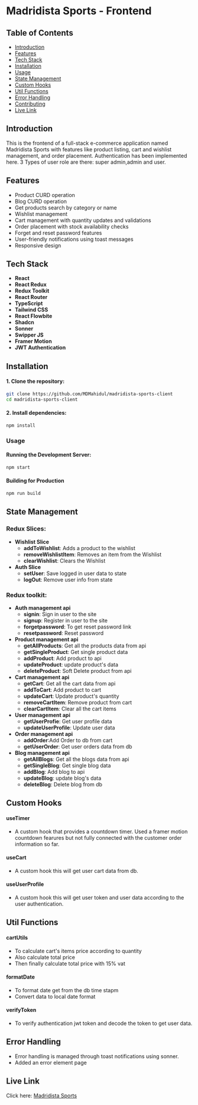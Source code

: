# Madridista Sports - Frontend

## Table of Contents

- [Introduction](#introduction)
- [Features](#features)
- [Tech Stack](#tech-stack)
- [Installation](#installation)
- [Usage](#usage)
- [State Management](#state-management)
- [Custom Hooks](#custom-hooks)
- [Util Functions](#util-functions)
- [Error Handling](#error-handling)
- [Contributing](#contributing)
- [Live Link](#live-link)

## Introduction

This is the frontend of a full-stack e-commerce application named Madridista Sports with features like product listing, cart and wishlist management, and order placement. Authentication has been implemented here. 3 Types of user role are there: super admin,admin and user.

## Features

- Product CURD operation 
- Blog CURD operation 
- Get products search by category or name
- Wishlist management 
- Cart management with quantity updates and validations
- Order placement with stock availability checks
- Forget and reset password features
- User-friendly notifications using toast messages
- Responsive design

## Tech Stack

- **React**
- **React Redux**
- **Redux Toolkit**
- **React Router**
- **TypeScript**
- **Tailwind CSS**
- **React Flowbite**
- **Shadcn**
- **Sonner**
- **Swipper JS**
- **Framer Motion**
- **JWT Authentication**

## Installation

#### 1. Clone the repository:

   ```bash
   git clone https://github.com/MDMahidul/madridista-sports-client
   cd madridista-sports-client
   ```
#### 2. Install dependencies:
```bash 
npm install
```
### Usage
#### Running the Development Server:
```bash
npm start
```
#### Building for Production
```bash
npm run build
```

## State Management
### Redux Slices:
- **Wishlist Slice**
    - **addToWishlist**: Adds a product to the wishlist
    - **removeWishlistItem**: Removes an item from the Wishlist
    - **clearWishlist**: Clears the Wishlist  
- **Auth Slice**
    - **setUser**: Save logged in user data to state
    - **logOut**: Remove user info from state 
### Redux toolkit:
- **Auth management api**
    - **signin**: Sign in user to the site
    - **signup**: Register in user to the site
    - **forgetpassword**: To get reset password link
    - **resetpassword**: Reset password 
- **Product management api**
    - **getAllProducts**: Get all the products data from api
    - **getSingleProduct**: Get single product data
    - **addProduct**: Add product to api
    - **updateProduct**: update product's data
    - **deleteProduct**: Soft Delete product from api
- **Cart management api**
    - **getCart**: Get all the cart data from api
    - **addToCart**: Add product to cart
    - **updateCart**: Update product's quantity 
    - **removeCartItem**: Remove product from cart
    - **clearCartItem**: Clear all the cart items 
- **User management api**
    - **getUserProfie**: Get user profile data
    - **updateUserProfile**: Update user data
- **Order management api**
    - **addOrder**:Add Order to db from cart
    - **getUserOrder**: Get user orders data from db
- **Blog management api**
    - **getAllBlogs**: Get all the blogs data from api
    - **getSingleBlog**: Get single blog data
    - **addBlog**: Add blog to api
    - **updateBlog**: update blog's data
    - **deleteBlog**: Delete blog from db
## Custom Hooks  
#### useTimer
 - A custom hook that provides a countdown timer. Used a framer motion countdown fearures but not fully connected with the customer order information so far.
#### useCart
 - A custom hook this will get user cart data from db.
#### useUserProfile
 - A custom hook this will get user token and user data according to the user authentication.
        

## Util Functions
#### cartUtils
- To calculate cart's items price according to quantity
- Also calculate total price
- Then finally calculate total price with 15% vat
#### formatDate
- To format date get from the db time stapm
- Convert data to local date format
#### verifyToken
- To verify authentication jwt token and decode the token to get user data.

## Error Handling
 - Error handling is managed through toast notifications using sonner.
 - Added an error element page 



## Live Link
Click here: [Madridista Sports](https://madridista-sports-client.vercel.app)
            
        
        